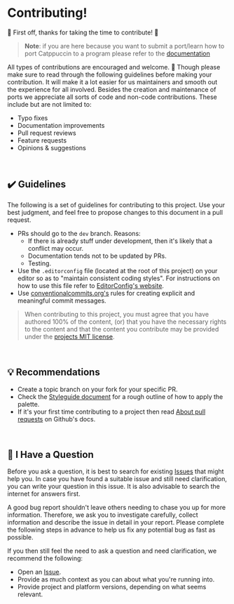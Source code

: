 # Contributing!

🎉 First off, thanks for taking the time to contribute! 🎉

> **Note**: if you are here because you want to submit a port/learn how to port Catppuccin to a program please refer to the [documentation](https://github.com/catppuccin/catppuccin/blob/main/docs/contributing.md)

All types of contributions are encouraged and welcome. 💜
Though please make sure to read through the following guidelines before making your contribution. It will make it a lot easier for us maintainers and smooth out the experience for all involved.
Besides the creation and maintenance of ports we appreciate all sorts of code and non-code contributions. These include but are not limited to:

- Typo fixes
- Documentation improvements
- Pull request reviews
- Feature requests
- Opinions & suggestions

&nbsp;

## ✔️ Guidelines

The following is a set of guidelines for contributing to this project. Use your best judgment, and feel free to propose changes to this document in a pull request.

- PRs should go to the `dev` branch. Reasons:
	- If there is already stuff under development, then it's likely that a conflict may occur.
	- Documentation tends not to be updated by PRs.
	- Testing.
- Use the `.editorconfig` file (located at the root of this project) on your editor so as to "maintain consistent coding styles". For instructions on how to use this file refer to [EditorConfig's website](https://editorconfig.org/).
- Use [conventionalcommits.org's](https://www.conventionalcommits.org/en/v1.0.0/) rules for creating explicit and meaningful commit messages.

> When contributing to this project, you must agree that you have authored 100% of the content, (or) that you have the necessary rights to the content and that the content you contribute may be provided under the [projects MIT license](https://github.com/catppuccin/catppuccin/blob/main/LICENSE).

&nbsp;

## 💡 Recommendations

- Create a topic branch on your fork for your specific PR.
- Check the [Styleguide document](https://github.com/catppuccin/catppuccin/blob/main/docs/style-guide.md) for a rough outline of how to apply the palette.
- If it's your first time contributing to a project then read [About pull requests](https://docs.github.com/en/github/collaborating-with-pull-requests/proposing-changes-to-your-work-with-pull-requests/about-pull-requests) on Github's docs.

&nbsp;

## 🤔 I Have a Question

Before you ask a question, it is best to search for existing [Issues](/issues) that might help you. In case you have found a suitable issue and still need clarification, you can write your question in this issue. It is also advisable to search the internet for answers first.

A good bug report shouldn't leave others needing to chase you up for more information. Therefore, we ask you to investigate carefully, collect information and describe the issue in detail in your report. Please complete the following steps in advance to help us fix any potential bug as fast as possible.

If you then still feel the need to ask a question and need clarification, we recommend the following:

- Open an [Issue](/issues/new).
- Provide as much context as you can about what you're running into.
- Provide project and platform versions, depending on what seems relevant.

&nbsp;
